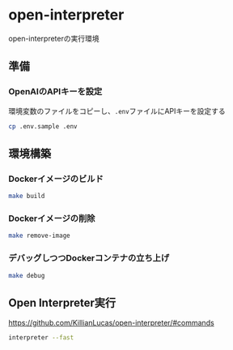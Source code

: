 # open-interpreter
open-interpreterの実行環境

## 準備

### OpenAIのAPIキーを設定

環境変数のファイルをコピーし、`.env`ファイルにAPIキーを設定する

```bash
cp .env.sample .env
```

## 環境構築

### Dockerイメージのビルド

```bash
make build
```

### Dockerイメージの削除

```bash
make remove-image
```

### デバッグしつつDockerコンテナの立ち上げ

```bash
make debug
```

## Open Interpreter実行

https://github.com/KillianLucas/open-interpreter/#commands

```bash
interpreter --fast
```
